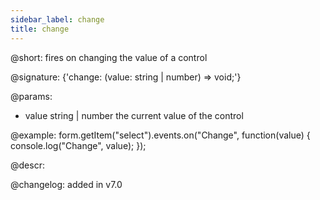 ```yaml
---
sidebar_label: change
title: change
---          
```


@short: fires on changing the value of a control

@signature: {'change: (value: string | number) => void;'}

@params:
- value     string | number     the current value of the control


@example:
form.getItem("select").events.on("Change", function(value) {
    console.log("Change", value);
});



@descr:

@changelog: added in v7.0
